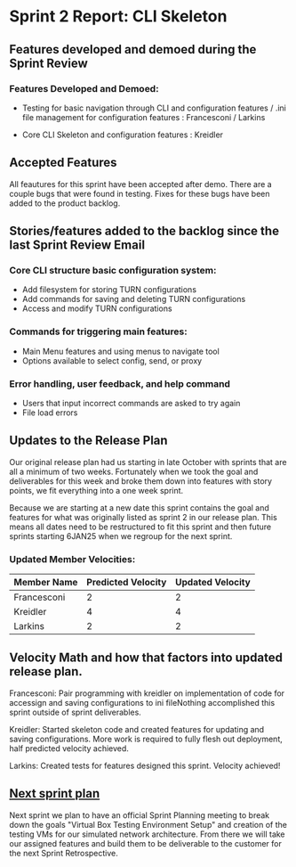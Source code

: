 # Sprint 2 Report: CLI Skeleton

## Features developed and demoed during the Sprint Review

### Features Developed and Demoed:

- Testing for basic navigation through CLI and configuration features / .ini file management for configuration features : Francesconi / Larkins

- Core CLI Skeleton and configuration features : Kreidler

## Accepted Features

All feautures for this sprint have been accepted after demo. There are a couple bugs that were found in testing. Fixes for these bugs have been added to the product backlog.


## Stories/features added to the backlog since the last Sprint Review Email

### Core CLI structure basic configuration system:
- Add filesystem for storing TURN configurations
- Add commands for saving and deleting TURN configurations
- Access and modify TURN configurations

### Commands for triggering main features:
- Main Menu features and using menus to navigate tool
- Options available to select config, send, or proxy

### Error handling, user feedback, and help command
- Users that input incorrect commands are asked to try again
- File load errors

## Updates to the Release Plan

 Our original release plan had us starting in late October with sprints that are all a minimum of two weeks. Fortunately when we took the goal and deliverables for this week and broke them down into features with story points, we fit everything into a one week sprint.

 Because we are starting at a new date this sprint contains the goal and features for what was originally listed as sprint 2 in our release plan. This means all dates need to be restructured to fit this sprint and then future sprints starting 6JAN25 when we regroup for the next sprint.

### Updated Member Velocities:

| Member Name   | Predicted Velocity | Updated Velocity |
|---------------|--------------------|------------------|
| Francesconi   | 2                  | 2                |
| Kreidler      | 4                  | 4                |
| Larkins       | 2                  | 2                |


## Velocity Math and how that factors into updated release plan.

Francesconi:
Pair programming with kreidler on implementation of code for accessign and saving configurations to ini fileNothing accomplished this sprint outside of sprint deliverables.


Kreidler:
Started skeleton code and created features for updating and saving configurations. More work is required to fully flesh out deployment, half predicted velocity achieved.


Larkins:
Created tests for features designed this sprint. Velocity achieved!

## [Next sprint plan](https://docs.google.com/spreadsheets/d/1iDczfXFm2CANtSYXumhWK-F_ozv4bLBBos8dFoWCZYU/edit?usp=sharing)

Next sprint we plan to have an official Sprint Planning meeting to break down the goals "Virtual Box Testing Environment Setup" and creation of the testing VMs for our simulated network architecture. From there we will take our assigned features and build them to be deliverable to the customer for the next Sprint Retrospective.
